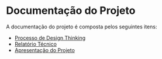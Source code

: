 # Documentação do Projeto

A documentação do projeto é composta pelos seguintes itens: 
 - [Processo de Design Thinking](concepcao/Desing%20Thinking.pdf)
 - [Relatório Técnico](relatorio/TI%20-%20Doc%20projeto%20Semear%20em%20Casa.pdf)
 - [Apresentação do Projeto](apresentacao/Projeto%20Semeando%20em%20Casa.pptx)

